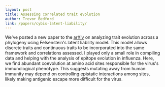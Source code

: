 ```yaml
---
layout: post
title: Assessing correlated trait evolution
author: Trevor Bedford
link: /papers/cybis-latent-liability/
---
```


We've posted a new paper to the [arXiv](http://arxiv.org/abs/1406.3863) on analyzing trait evolution across a phylogeny using Felsenstein's latent liability model. This model allows discrete traits and continuous traits to be incorporated into the same framework and correlations assessed. I played only a small role in compiling data and helping with the analysis of epitope evolution in influenza. Here, we find abundant coevolution at amino acid sites responsible for the virus's immunological phenotype. This suggests mutating away from human immunity may depend on controlling epistatic interactions among sites, likely making antigenic escape more difficult for the virus.